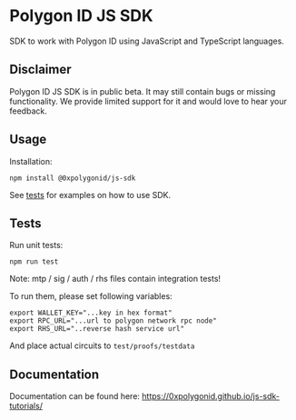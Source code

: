 # Polygon ID JS SDK

SDK to work with Polygon ID using JavaScript and TypeScript languages. 

## Disclaimer

Polygon ID JS SDK is in public beta. It may still contain bugs or missing functionality.
We provide limited support for it and would love to hear your feedback.

## Usage

Installation:

```
npm install @0xpolygonid/js-sdk
```

See [tests](/tests) for examples on how to use SDK.

## Tests

Run unit tests:
```
npm run test
```

Note: mtp / sig / auth / rhs files contain integration tests!

To run them, please set following variables:
```
export WALLET_KEY="...key in hex format"
export RPC_URL="...url to polygon network rpc node"
export RHS_URL="..reverse hash service url"
```

And place actual circuits to `test/proofs/testdata`

## Documentation

Documentation can be found here: https://0xpolygonid.github.io/js-sdk-tutorials/
